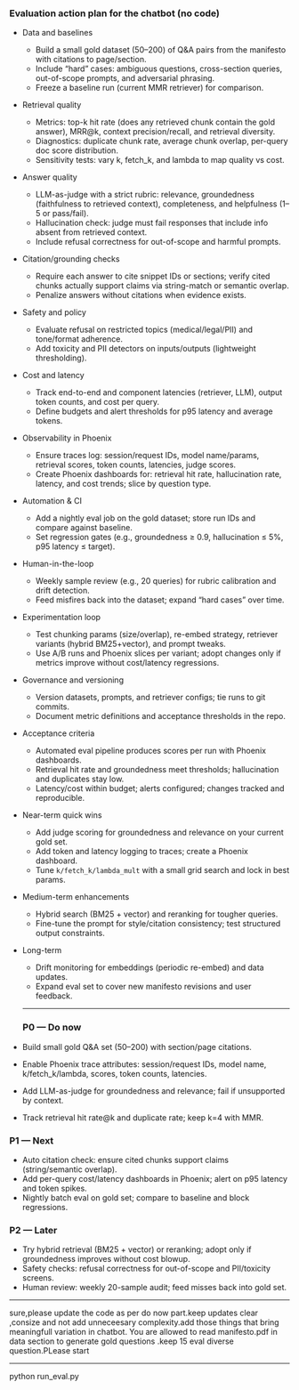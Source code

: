 ### Evaluation action plan for the chatbot (no code)

- Data and baselines
  - Build a small gold dataset (50–200) of Q&A pairs from the manifesto with citations to page/section.
  - Include “hard” cases: ambiguous questions, cross-section queries, out-of-scope prompts, and adversarial phrasing.
  - Freeze a baseline run (current MMR retriever) for comparison.

- Retrieval quality
  - Metrics: top-k hit rate (does any retrieved chunk contain the gold answer), MRR@k, context precision/recall, and retrieval diversity.
  - Diagnostics: duplicate chunk rate, average chunk overlap, per-query doc score distribution.
  - Sensitivity tests: vary k, fetch_k, and lambda to map quality vs cost.

- Answer quality
  - LLM-as-judge with a strict rubric: relevance, groundedness (faithfulness to retrieved context), completeness, and helpfulness (1–5 or pass/fail).
  - Hallucination check: judge must fail responses that include info absent from retrieved context.
  - Include refusal correctness for out-of-scope and harmful prompts.

- Citation/grounding checks
  - Require each answer to cite snippet IDs or sections; verify cited chunks actually support claims via string-match or semantic overlap.
  - Penalize answers without citations when evidence exists.

- Safety and policy
  - Evaluate refusal on restricted topics (medical/legal/PII) and tone/format adherence.
  - Add toxicity and PII detectors on inputs/outputs (lightweight thresholding).

- Cost and latency
  - Track end-to-end and component latencies (retriever, LLM), output token counts, and cost per query.
  - Define budgets and alert thresholds for p95 latency and average tokens.

- Observability in Phoenix
  - Ensure traces log: session/request IDs, model name/params, retrieval scores, token counts, latencies, judge scores.
  - Create Phoenix dashboards for: retrieval hit rate, hallucination rate, latency, and cost trends; slice by question type.

- Automation & CI
  - Add a nightly eval job on the gold dataset; store run IDs and compare against baseline.
  - Set regression gates (e.g., groundedness ≥ 0.9, hallucination ≤ 5%, p95 latency ≤ target).

- Human-in-the-loop
  - Weekly sample review (e.g., 20 queries) for rubric calibration and drift detection.
  - Feed misfires back into the dataset; expand “hard cases” over time.

- Experimentation loop
  - Test chunking params (size/overlap), re-embed strategy, retriever variants (hybrid BM25+vector), and prompt tweaks.
  - Use A/B runs and Phoenix slices per variant; adopt changes only if metrics improve without cost/latency regressions.

- Governance and versioning
  - Version datasets, prompts, and retriever configs; tie runs to git commits.
  - Document metric definitions and acceptance thresholds in the repo.

- Acceptance criteria
  - Automated eval pipeline produces scores per run with Phoenix dashboards.
  - Retrieval hit rate and groundedness meet thresholds; hallucination and duplicates stay low.
  - Latency/cost within budget; alerts configured; changes tracked and reproducible.

- Near-term quick wins
  - Add judge scoring for groundedness and relevance on your current gold set.
  - Add token and latency logging to traces; create a Phoenix dashboard.
  - Tune `k/fetch_k/lambda_mult` with a small grid search and lock in best params.

- Medium-term enhancements
  - Hybrid search (BM25 + vector) and reranking for tougher queries.
  - Fine-tune the prompt for style/citation consistency; test structured output constraints.

- Long-term
  - Drift monitoring for embeddings (periodic re-embed) and data updates.
  - Expand eval set to cover new manifesto revisions and user feedback.


  -----------------------------------------------------------
  ### P0 — Do now
- Build small gold Q&A set (50–200) with section/page citations.
- Enable Phoenix trace attributes: session/request IDs, model name, k/fetch_k/lambda, scores, token counts, latencies.
- Add LLM-as-judge for groundedness and relevance; fail if unsupported by context.
- Track retrieval hit rate@k and duplicate rate; keep k=4 with MMR.

### P1 — Next
- Auto citation check: ensure cited chunks support claims (string/semantic overlap).
- Add per-query cost/latency dashboards in Phoenix; alert on p95 latency and token spikes.
- Nightly batch eval on gold set; compare to baseline and block regressions.

### P2 — Later
- Try hybrid retrieval (BM25 + vector) or reranking; adopt only if groundedness improves without cost blowup.
- Safety checks: refusal correctness for out-of-scope and PII/toxicity screens.
- Human review: weekly 20-sample audit; feed misses back into gold set.

-------------------------------------------------

sure,please update the code as per do now part.keep updates clear ,consize and not add unneceesary complexity.add those things that bring meaningfull variation in chatbot. You are allowed to read manifesto.pdf in data section to generate gold questions .keep 15 eval diverse question.PLease start


--------------------------------------------------

python run_eval.py